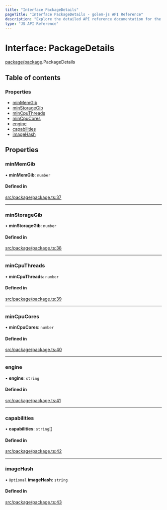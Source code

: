 ```yaml
---
title: "Interface PackageDetails"
pageTitle: "Interface PackageDetails - golem-js API Reference"
description: "Explore the detailed API reference documentation for the Interface PackageDetails within the golem-js SDK for the Golem Network."
type: "JS API Reference"
---
```

# Interface: PackageDetails

[package/package](../modules/package_package).PackageDetails

## Table of contents

### Properties

- [minMemGib](package_package.PackageDetails#minmemgib)
- [minStorageGib](package_package.PackageDetails#minstoragegib)
- [minCpuThreads](package_package.PackageDetails#mincputhreads)
- [minCpuCores](package_package.PackageDetails#mincpucores)
- [engine](package_package.PackageDetails#engine)
- [capabilities](package_package.PackageDetails#capabilities)
- [imageHash](package_package.PackageDetails#imagehash)

## Properties

### minMemGib

• **minMemGib**: `number`

#### Defined in

[src/package/package.ts:37](https://github.com/golemfactory/golem-js/blob/22da85c/src/package/package.ts#L37)

___

### minStorageGib

• **minStorageGib**: `number`

#### Defined in

[src/package/package.ts:38](https://github.com/golemfactory/golem-js/blob/22da85c/src/package/package.ts#L38)

___

### minCpuThreads

• **minCpuThreads**: `number`

#### Defined in

[src/package/package.ts:39](https://github.com/golemfactory/golem-js/blob/22da85c/src/package/package.ts#L39)

___

### minCpuCores

• **minCpuCores**: `number`

#### Defined in

[src/package/package.ts:40](https://github.com/golemfactory/golem-js/blob/22da85c/src/package/package.ts#L40)

___

### engine

• **engine**: `string`

#### Defined in

[src/package/package.ts:41](https://github.com/golemfactory/golem-js/blob/22da85c/src/package/package.ts#L41)

___

### capabilities

• **capabilities**: `string`[]

#### Defined in

[src/package/package.ts:42](https://github.com/golemfactory/golem-js/blob/22da85c/src/package/package.ts#L42)

___

### imageHash

• `Optional` **imageHash**: `string`

#### Defined in

[src/package/package.ts:43](https://github.com/golemfactory/golem-js/blob/22da85c/src/package/package.ts#L43)
